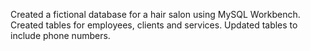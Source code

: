 Created a fictional database for a hair salon using MySQL Workbench. 
Created tables for employees, clients and services. 
Updated tables to include phone numbers.
